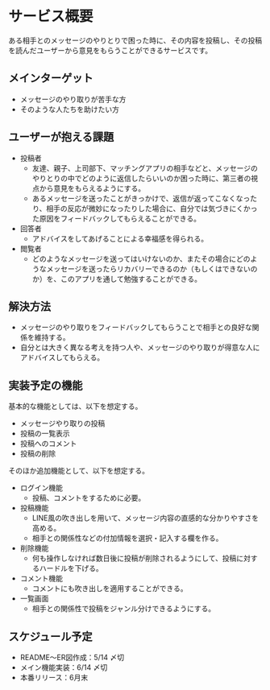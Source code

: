 # サービス概要
ある相手とのメッセージのやりとりで困った時に、その内容を投稿し、その投稿を読んだユーザーから意見をもらうことができるサービスです。

## メインターゲット
- メッセージのやり取りが苦手な方
- そのような人たちを助けたい方
## ユーザーが抱える課題
- 投稿者
  - 友達、親子、上司部下、マッチングアプリの相手などと、メッセージのやりとりの中でどのように返信したらいいのか困った時に、第三者の視点から意見をもらえるようにする。
  - あるメッセージを送ったことがきっかけで、返信が返ってこなくなったり、相手の反応が微妙になったりした場合に、自分では気づきにくかった原因をフィードバックしてもらえることができる。
- 回答者
  - アドバイスをしてあげることによる幸福感を得られる。
- 閲覧者
  - どのようなメッセージを送ってはいけないのか、またその場合にどのようなメッセージを送ったらリカバリーできるのか（もしくはできないのか）を、このアプリを通して勉強することができる。
## 解決方法
- メッセージのやり取りをフィードバックしてもらうことで相手との良好な関係を維持する。
- 自分とは大きく異なる考えを持つ人や、メッセージのやり取りが得意な人にアドバイスしてもらえる。
## 実装予定の機能
基本的な機能としては、以下を想定する。
- メッセージやり取りの投稿
- 投稿の一覧表示
- 投稿へのコメント
- 投稿の削除

そのほか追加機能として、以下を想定する。
- ログイン機能
  - 投稿、コメントをするために必要。
- 投稿機能
  - LINE風の吹き出しを用いて、メッセージ内容の直感的な分かりやすさを高める。
  - 相手との関係性などの付加情報を選択・記入する欄を作る。
- 削除機能
  - 何も操作しなければ数日後に投稿が削除されるようにして、投稿に対するハードルを下げる。
- コメント機能
  - コメントにも吹き出しを適用することができる。
- 一覧画面
  - 相手との関係性で投稿をジャンル分けできるようにする。

## スケジュール予定
- README〜ER図作成：5/14 〆切
- メイン機能実装：6/14 〆切
- 本番リリース：6月末
